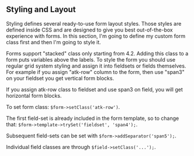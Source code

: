 ## Styling and Layout

Styling defines several ready-to-use form layout styles. Those styles are defined inside CSS and are designed to give you best out-of-the-box experience with forms. In this section, I'm going to define my custom form class first and then I'm going to style it.

Forms support "stacked" class only starting from 4.2. Adding this class to a form puts variables above the labels. To style the form you should use regular grid system styling and assign it into fieldsets or fields themselves. For example if you assign "atk-row" column to the form, then use "span3" on your fieldset you get vertical form blocks.

If you assign atk-row class to fieldset and use span3 on field, you will get horizontal form blocks.

To set form class: `$form->setClass('atk-row')`.

The first field-set is already included in the form template, so to change that: `$form->template->trySet('fieldset', 'span4');`.

Subsequent field-sets can be set with `$form->addSeparator('span5');`.

Individual field classes are through `$field->setClass('...');`.